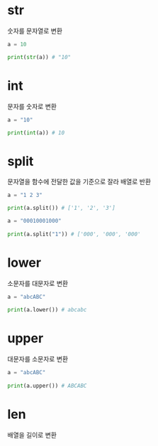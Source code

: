 # str
숫자를 문자열로 변환
```python
a = 10  

print(str(a)) # "10"
```

# int
문자를 숫자로 변환
```python
a = "10"  

print(int(a)) # 10
```

# split
문자열을 함수에 전달한 값을 기준으로 잘라 배열로 반환
```python
a = "1 2 3"  

print(a.split()) # ['1', '2', '3']
```

```python
a = "00010001000"  
  
print(a.split("1")) # ['000', '000', '000'
```

# lower
소문자를 대문자로 변환
```python
a = "abcABC"  
  
print(a.lower()) # abcabc
```

# upper
대문자를 소문자로 변환
```python
a = "abcABC"  
  
print(a.upper()) # ABCABC
```

# len
배열을 길이로 변환